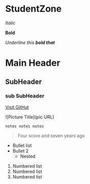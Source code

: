 # StudentZone

_Italic_

**Bold**

_Underline this **bold that**_

# Main Header
## SubHeader
### sub SubHeader

[Visit GitHut](http://github.com)

![Picture Title](pic URL)


```
notes notes notes
```

> Four score and seven years ago

- Bullet list
- Bullet 2
    - Nested
    
1. Numbered list
2. Numbered list
3. Numbered list
